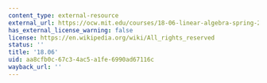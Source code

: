 ```yaml
---
content_type: external-resource
external_url: https://ocw.mit.edu/courses/18-06-linear-algebra-spring-2010/
has_external_license_warning: false
license: https://en.wikipedia.org/wiki/All_rights_reserved
status: ''
title: '18.06'
uid: aa8cfb0c-67c3-4ac5-a1fe-6990ad67116c
wayback_url: ''
---
```

